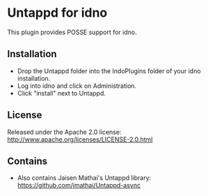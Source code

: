 Untappd for idno
=================

This plugin provides POSSE support for idno.

Installation
------------

* Drop the Untappd folder into the IndoPlugins folder of your idno installation.
* Log into idno and click on Administration.
* Click "install" next to Untappd.

License
-------

Released under the Apache 2.0 license: http://www.apache.org/licenses/LICENSE-2.0.html

Contains
--------

* Also contains Jaisen Mathai's Untappd library: https://github.com/jmathai/Untappd-async
